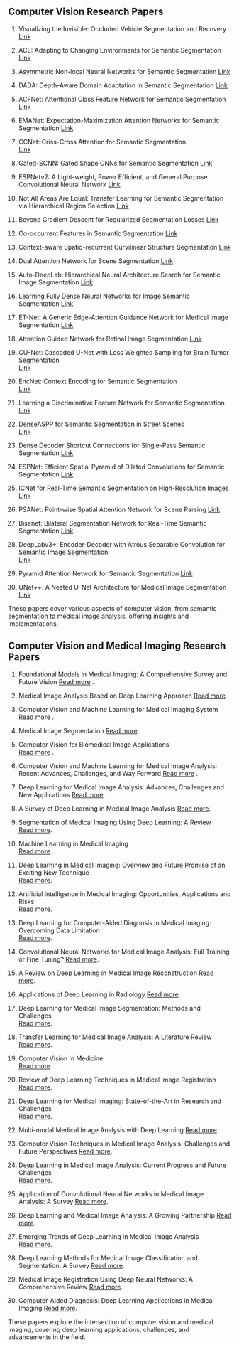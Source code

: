 ## Computer Vision Research Papers

1. Visualizing the Invisible: Occluded Vehicle Segmentation and Recovery
   [Link](https://github.com/tzxiang/awesome-computer-vision-papers)

2. ACE: Adapting to Changing Environments for Semantic Segmentation
   [Link](https://github.com/tzxiang/awesome-computer-vision-papers)

3. Asymmetric Non-local Neural Networks for Semantic Segmentation 
   [Link](https://github.com/tzxiang/awesome-computer-vision-papers)

4. DADA: Depth-Aware Domain Adaptation in Semantic Segmentation
   [Link](https://github.com/tzxiang/awesome-computer-vision-papers)

5. ACFNet: Attentional Class Feature Network for Semantic Segmentation
   [Link](https://github.com/tzxiang/awesome-computer-vision-papers)

6. EMANet: Expectation-Maximization Attention Networks for Semantic Segmentation 
   [Link](https://github.com/tzxiang/awesome-computer-vision-papers)

7. CCNet: Criss-Cross Attention for Semantic Segmentation  
   [Link](https://github.com/tzxiang/awesome-computer-vision-papers)

8. Gated-SCNN: Gated Shape CNNs for Semantic Segmentation
   [Link](https://github.com/tzxiang/awesome-computer-vision-papers)

9. ESPNetv2: A Light-weight, Power Efficient, and General Purpose Convolutional Neural Network
   [Link](https://github.com/tzxiang/awesome-computer-vision-papers)

10. Not All Areas Are Equal: Transfer Learning for Semantic Segmentation via Hierarchical Region Selection
    [Link](https://github.com/tzxiang/awesome-computer-vision-papers)

11. Beyond Gradient Descent for Regularized Segmentation Losses
    [Link](https://github.com/tzxiang/awesome-computer-vision-papers)

12. Co-occurrent Features in Semantic Segmentation
    [Link](https://github.com/tzxiang/awesome-computer-vision-papers)

13. Context-aware Spatio-recurrent Curvilinear Structure Segmentation
    [Link](https://github.com/tzxiang/awesome-computer-vision-papers)

14. Dual Attention Network for Scene Segmentation 
    [Link](https://github.com/tzxiang/awesome-computer-vision-papers)

15. Auto-DeepLab: Hierarchical Neural Architecture Search for Semantic Image Segmentation 
    [Link](https://github.com/tzxiang/awesome-computer-vision-papers)

16. Learning Fully Dense Neural Networks for Image Semantic Segmentation
    [Link](https://github.com/tzxiang/awesome-computer-vision-papers)

17. ET-Net: A Generic Edge-Attention Guidance Network for Medical Image Segmentation 
    [Link](https://github.com/tzxiang/awesome-computer-vision-papers)

18. Attention Guided Network for Retinal Image Segmentation
    [Link](https://github.com/tzxiang/awesome-computer-vision-papers)

19. CU-Net: Cascaded U-Net with Loss Weighted Sampling for Brain Tumor Segmentation  
    [Link](https://github.com/tzxiang/awesome-computer-vision-papers)

20. EncNet: Context Encoding for Semantic Segmentation  
    [Link](https://github.com/tzxiang/awesome-computer-vision-papers)

21. Learning a Discriminative Feature Network for Semantic Segmentation 
    [Link](https://github.com/tzxiang/awesome-computer-vision-papers)

22. DenseASPP for Semantic Segmentation in Street Scenes  
    [Link](https://github.com/tzxiang/awesome-computer-vision-papers)

23. Dense Decoder Shortcut Connections for Single-Pass Semantic Segmentation
    [Link](https://github.com/tzxiang/awesome-computer-vision-papers)

24. ESPNet: Efficient Spatial Pyramid of Dilated Convolutions for Semantic Segmentation 
    [Link](https://github.com/tzxiang/awesome-computer-vision-papers)

25. ICNet for Real-Time Semantic Segmentation on High-Resolution Images  
    [Link](https://github.com/tzxiang/awesome-computer-vision-papers)

26. PSANet: Point-wise Spatial Attention Network for Scene Parsing
    [Link](https://github.com/tzxiang/awesome-computer-vision-papers)

27. Bisenet: Bilateral Segmentation Network for Real-Time Semantic Segmentation
    [Link](https://github.com/tzxiang/awesome-computer-vision-papers)

28. DeepLabv3+: Encoder-Decoder with Atrous Separable Convolution for Semantic Image Segmentation  
    [Link](https://github.com/tzxiang/awesome-computer-vision-papers)

29. Pyramid Attention Network for Semantic Segmentation 
    [Link](https://github.com/tzxiang/awesome-computer-vision-papers)

30. UNet++: A Nested U-Net Architecture for Medical Image Segmentation
    [Link](https://github.com/tzxiang/awesome-computer-vision-papers)

These papers cover various aspects of computer vision, from semantic segmentation to medical image analysis, offering insights and implementations.


## Computer Vision and Medical Imaging Research Papers

1. Foundational Models in Medical Imaging: A Comprehensive Survey and Future Vision
   [Read more](https://ar5iv.org/abs/2310.18689) .

2. Medical Image Analysis Based on Deep Learning Approach
   [Read more](https://link.springer.com/article/10.1007/s11042-018-6278-4) .

3. Computer Vision and Machine Learning for Medical Imaging System
   [Read more](https://www.mdpi.com/journal/sensors/special_issues/computer_vision_machine_learning_medical_imaging) .

4. Medical Image Segmentation 
   [Read more](https://paperswithcode.com/task/medical-image-segmentation) .

5. Computer Vision for Biomedical Image Applications  
   [Read more](https://www.mdpi.com/journal/information/special_issues/computer_vision_biomedical_image_applications) .

6. Computer Vision and Machine Learning for Medical Image Analysis: Recent Advances, Challenges, and Way Forward 
   [Read more](https://www.oaepublish.com/ctm/article/view/5647) .

7. Deep Learning for Medical Image Analysis: Advances, Challenges and New Applications
   [Read more](https://www.frontiersin.org/articles/10.3389/fmed.2019.00135/full).

8. A Survey of Deep Learning in Medical Image Analysis 
   [Read more](https://arxiv.org/abs/1702.05747).

9. Segmentation of Medical Imaging Using Deep Learning: A Review  
   [Read more](https://www.sciencedirect.com/science/article/abs/pii/S1361841518305531).

10. Machine Learning in Medical Imaging  
    [Read more](https://ieeexplore.ieee.org/document/8672825).

11. Deep Learning in Medical Imaging: Overview and Future Promise of an Exciting New Technique  
    [Read more](https://link.springer.com/article/10.1007/s13244-019-0722-2).

12. Artificial Intelligence in Medical Imaging: Opportunities, Applications and Risks  
    [Read more](https://link.springer.com/article/10.1007/s13244-019-0752-9).

13. Deep Learning for Computer-Aided Diagnosis in Medical Imaging: Overcoming Data Limitation  
    [Read more](https://pubs.rsna.org/doi/full/10.1148/radiol.2020192207).

14. Convolutional Neural Networks for Medical Image Analysis: Full Training or Fine Tuning? 
    [Read more](https://link.springer.com/article/10.1007/s10278-017-9970-0).

15. A Review on Deep Learning in Medical Image Reconstruction 
    [Read more](https://ieeexplore.ieee.org/document/8354692).

16. Applications of Deep Learning in Radiology 
    [Read more](https://link.springer.com/article/10.1007/s13244-019-0731-1).

17. Deep Learning for Medical Image Segmentation: Methods and Challenges  
    [Read more](https://www.mdpi.com/2076-3417/11/21/9911).

18. Transfer Learning for Medical Image Analysis: A Literature Review  
    [Read more](https://arxiv.org/abs/1906.02761).

19. Computer Vision in Medicine  
    [Read more](https://ieeexplore.ieee.org/document/9112379).

20. Review of Deep Learning Techniques in Medical Image Registration 
    [Read more](https://ieeexplore.ieee.org/document/8856727).

21. Deep Learning for Medical Imaging: State-of-the-Art in Research and Challenges  
    [Read more](https://link.springer.com/article/10.1007/s10278-017-9986-5).

22. Multi-modal Medical Image Analysis with Deep Learning 
    [Read more](https://www.sciencedirect.com/science/article/abs/pii/S0895611120302053).

23. Computer Vision Techniques in Medical Image Analysis: Challenges and Future Perspectives 
    [Read more](https://link.springer.com/article/10.1007/s10278-020-00390-y).

24. Deep Learning in Medical Image Analysis: Current Progress and Future Challenges  
    [Read more](https://pubs.rsna.org/doi/full/10.1148/radiol.2018172007).

25. Application of Convolutional Neural Networks in Medical Image Analysis: A Survey
    [Read more](https://www.mdpi.com/2076-3417/10/11/4030).

26. Deep Learning and Medical Image Analysis: A Growing Partnership 
    [Read more](https://www.frontiersin.org/articles/10.3389/fbioe.2020.00090/full).

27. Emerging Trends of Deep Learning in Medical Image Analysis  
    [Read more](https://ieeexplore.ieee.org/document/8625398).

28. Deep Learning Methods for Medical Image Classification and Segmentation: A Survey 
    [Read more](https://link.springer.com/article/10.1007/s00371-018-01560-w).

29. Medical Image Registration Using Deep Neural Networks: A Comprehensive Review
    [Read more](https://link.springer.com/article/10.1007/s11548-019-01982-9).

30. Computer-Aided Diagnosis: Deep Learning Applications in Medical Imaging 
    [Read more](https://www.sciencedirect.com/science/article/abs/pii/S1361841518304790).

These papers explore the intersection of computer vision and medical imaging, covering deep learning applications, challenges, and advancements in the field.
